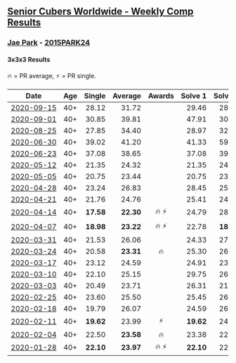 <style>table {white-space: nowrap;}</style>

## [Senior Cubers Worldwide - Weekly Comp Results](/scw-comp/results/)
### [Jae Park](README.md) - [2015PARK24](https://www.worldcubeassociation.org/persons/2015PARK24?event=333)
#### 3x3x3 Results

<span style="white-space: nowrap;">🔥 = PR average</span>, <span style="white-space: nowrap;">⚡ = PR single</span>.

| Date | Age | Single | Average | Awards | Solve 1 | Solve 2 | Solve 3 | Solve 4 | Solve 5 | Video |
| :--: | :--: | --: | --: | :--: | --: | --: | --: | --: | --: | :-- |
| [2020-09-15](../../results/2020-09-15/333.md) | 40+ | 28.12 | 31.72 |  | 29.46 | 28.12 | 32.41 | 41.37 | 33.30 | [Desktop](https://www.facebook.com/events/3404368289613252/permalink/3413837788666302) / [Mobile](https://m.facebook.com/events/3404368289613252?view=permalink&id=3413837788666302) |
| [2020-09-01](../../results/2020-09-01/333.md) | 40+ | 30.85 | 39.81 |  | 47.91 | 30.85 | 34.59 | 36.93 | 52.82 | [Desktop](https://www.facebook.com/events/652945192290048/permalink/654118398839394) / [Mobile](https://m.facebook.com/events/652945192290048?view=permalink&id=654118398839394) |
| [2020-08-25](../../results/2020-08-25/333.md) | 40+ | 27.85 | 34.40 |  | 28.97 | 32.31 | 41.91 | 54.22 | 27.85 | [Desktop](https://www.facebook.com/events/2812216602434889/permalink/2816623875327495) / [Mobile](https://m.facebook.com/events/2812216602434889?view=permalink&id=2816623875327495) |
| [2020-06-30](../../results/2020-06-30/333.md) | 40+ | 39.02 | 41.20 |  | 41.33 | 59.20 | 39.28 | 42.99 | 39.02 | [Desktop](https://www.facebook.com/events/679860472562391/permalink/682160102332428) / [Mobile](https://m.facebook.com/events/679860472562391?view=permalink&id=682160102332428) |
| [2020-06-23](../../results/2020-06-23/333.md) | 40+ | 37.08 | 38.65 |  | 37.08 | 39.67 | 38.62 | 38.71 | 38.61 | [Desktop](https://www.facebook.com/events/722150235200875/permalink/722975191785046) / [Mobile](https://m.facebook.com/events/722150235200875?view=permalink&id=722975191785046) |
| [2020-05-12](../../results/2020-05-12/333.md) | 40+ | 21.35 | 24.32 |  | 21.35 | 24.93 | DNF | 24.84 | 23.18 | [Desktop](https://www.facebook.com/events/546188069600739/permalink/547732242779655) / [Mobile](https://m.facebook.com/events/546188069600739?view=permalink&id=547732242779655) |
| [2020-05-05](../../results/2020-05-05/333.md) | 40+ | 20.75 | 23.44 |  | 20.75 | 23.53 | 23.37 | 24.25 | 23.41 | [Desktop](https://www.facebook.com/events/3313106775587396/permalink/3314665742098166) / [Mobile](https://m.facebook.com/events/3313106775587396?view=permalink&id=3314665742098166) |
| [2020-04-28](../../results/2020-04-28/333.md) | 40+ | 23.24 | 26.83 |  | 28.45 | 25.24 | 39.68 | 26.79 | 23.24 | [Desktop](https://www.facebook.com/events/535188653858103/permalink/538386903538278) / [Mobile](https://m.facebook.com/events/535188653858103?view=permalink&id=538386903538278) |
| [2020-04-21](../../results/2020-04-21/333.md) | 40+ | 21.76 | 24.76 |  | 25.41 | 24.38 | 26.25 | 24.49 | 21.76 | [Desktop](https://www.facebook.com/events/880278499062375/permalink/881342645622627) / [Mobile](https://m.facebook.com/events/880278499062375?view=permalink&id=881342645622627) |
| [2020-04-14](../../results/2020-04-14/333.md) | 40+ | **17.58** | **22.30** | 🔥 ⚡ | 24.79 | 28.25 | 21.45 | **17.58** | 20.67 | [Desktop](https://www.facebook.com/events/982619255468618/permalink/985441481853062) / [Mobile](https://m.facebook.com/events/982619255468618?view=permalink&id=985441481853062) |
| [2020-04-07](../../results/2020-04-07/333.md) | 40+ | **18.98** | **23.22** | 🔥 ⚡ | 22.78 | **18.98** | 23.52 | 23.36 | 24.85 | [Desktop](https://www.facebook.com/events/510082903229069/permalink/511246483112711) / [Mobile](https://m.facebook.com/events/510082903229069?view=permalink&id=511246483112711) |
| [2020-03-31](../../results/2020-03-31/333.md) | 40+ | 21.53 | 26.06 |  | 24.33 | 27.26 | 46.66 | 21.53 | 26.59 | [Desktop](https://www.facebook.com/events/207898257161923/permalink/211079216843827) / [Mobile](https://m.facebook.com/events/207898257161923?view=permalink&id=211079216843827) |
| [2020-03-24](../../results/2020-03-24/333.md) | 40+ | 20.58 | **23.31** | 🔥 | 25.30 | 26.19 | 23.23 | 20.58 | 21.40 | [Desktop](https://www.facebook.com/events/524456301543611/permalink/527707584551816) / [Mobile](https://m.facebook.com/events/524456301543611?view=permalink&id=527707584551816) |
| [2020-03-17](../../results/2020-03-17/333.md) | 40+ | 23.12 | 24.59 |  | 24.91 | 23.75 | 25.11 | 23.12 | 27.78 | [Desktop](https://www.facebook.com/events/280686576235146/permalink/282217809415356) / [Mobile](https://m.facebook.com/events/280686576235146?view=permalink&id=282217809415356) |
| [2020-03-10](../../results/2020-03-10/333.md) | 40+ | 22.10 | 25.15 |  | 29.75 | 26.59 | 22.10 | 23.52 | 25.34 | [Desktop](https://www.facebook.com/events/164742401163863/permalink/164836874487749) / [Mobile](https://m.facebook.com/events/164742401163863?view=permalink&id=164836874487749) |
| [2020-03-03](../../results/2020-03-03/333.md) | 40+ | 20.49 | 23.71 |  | 26.31 | 21.92 | 25.03 | 20.49 | 24.17 | [Desktop](https://www.facebook.com/events/241721610185997/permalink/242049530153205) / [Mobile](https://m.facebook.com/events/241721610185997?view=permalink&id=242049530153205) |
| [2020-02-25](../../results/2020-02-25/333.md) | 40+ | 23.60 | 25.50 |  | 25.45 | 26.38 | 24.68 | 28.92 | 23.60 | [Desktop](https://www.facebook.com/events/196320811461109/permalink/196530664773457) / [Mobile](https://m.facebook.com/events/196320811461109?view=permalink&id=196530664773457) |
| [2020-02-18](../../results/2020-02-18/333.md) | 40+ | 19.79 | 26.07 |  | 24.59 | 26.26 | 19.79 | 29.10 | 27.36 | [Desktop](https://www.facebook.com/events/2558750947697073/permalink/2561762737395894) / [Mobile](https://m.facebook.com/events/2558750947697073?view=permalink&id=2561762737395894) |
| [2020-02-11](../../results/2020-02-11/333.md) | 40+ | **19.62** | 23.99 | ⚡ | **19.62** | 24.74 | 29.89 | 20.84 | 26.39 | [Desktop](https://www.facebook.com/events/616423959107229/permalink/616661212416837) / [Mobile](https://m.facebook.com/events/616423959107229?view=permalink&id=616661212416837) |
| [2020-02-04](../../results/2020-02-04/333.md) | 40+ | 22.50 | **23.58** | 🔥 | 23.38 | 22.50 | 24.65 | 22.71 | 25.90 | [Desktop](https://www.facebook.com/groups/1604105099735401/permalink/2135450339934205) / [Mobile](https://m.facebook.com/groups/1604105099735401?view=permalink&id=2135450339934205) |
| [2020-01-28](../../results/2020-01-28/333.md) | 40+ | **22.10** | **23.97** | 🔥 ⚡ | **22.10** | 22.12 | 27.69 | - | - | [Desktop](https://www.facebook.com/100017395687396/videos/558635781392940) / [Mobile](https://m.facebook.com/100017395687396/videos/558635781392940) |


<!-- Global site tag (gtag.js) - Google Analytics -->
<script async src="https://www.googletagmanager.com/gtag/js?id=UA-86348435-3"></script>
<script>window.dataLayer = window.dataLayer || []; function gtag() {dataLayer.push(arguments);} gtag('js', new Date()); gtag('config', 'UA-86348435-3');</script>
